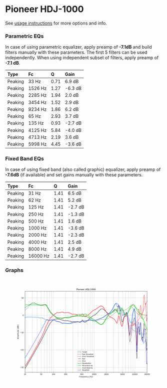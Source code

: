 # Pioneer HDJ-1000
See [usage instructions](https://github.com/jaakkopasanen/AutoEq#usage) for more options and info.

### Parametric EQs
In case of using parametric equalizer, apply preamp of **-7.1dB** and build filters manually
with these parameters. The first 5 filters can be used independently.
When using independent subset of filters, apply preamp of **-7.1 dB**.

| Type    | Fc      |    Q | Gain    |
|:--------|:--------|:-----|:--------|
| Peaking | 33 Hz   | 0.71 | 6.9 dB  |
| Peaking | 1526 Hz | 1.27 | -6.3 dB |
| Peaking | 2285 Hz | 1.94 | 2.0 dB  |
| Peaking | 3454 Hz | 1.52 | 2.9 dB  |
| Peaking | 9234 Hz | 1.86 | 6.2 dB  |
| Peaking | 65 Hz   | 2.93 | 3.7 dB  |
| Peaking | 135 Hz  | 0.93 | -2.7 dB |
| Peaking | 4125 Hz | 5.84 | -4.0 dB |
| Peaking | 4713 Hz | 2.19 | 3.6 dB  |
| Peaking | 5998 Hz | 4.45 | -3.6 dB |

### Fixed Band EQs
In case of using fixed band (also called graphic) equalizer, apply preamp of **-7.6dB**
(if available) and set gains manually with these parameters.

| Type    | Fc       |    Q | Gain    |
|:--------|:---------|:-----|:--------|
| Peaking | 31 Hz    | 1.41 | 6.5 dB  |
| Peaking | 62 Hz    | 1.41 | 5.2 dB  |
| Peaking | 125 Hz   | 1.41 | -2.7 dB |
| Peaking | 250 Hz   | 1.41 | -1.3 dB |
| Peaking | 500 Hz   | 1.41 | 1.6 dB  |
| Peaking | 1000 Hz  | 1.41 | -3.6 dB |
| Peaking | 2000 Hz  | 1.41 | -2.3 dB |
| Peaking | 4000 Hz  | 1.41 | 2.5 dB  |
| Peaking | 8000 Hz  | 1.41 | 4.9 dB  |
| Peaking | 16000 Hz | 1.41 | -2.7 dB |

### Graphs
![](./Pioneer%20HDJ-1000.png)